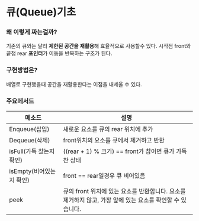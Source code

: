 # 큐(Queue)기초 

### 왜 이렇게 짜는걸까?
기존의 큐와는 달리 **제한된 공간을 재활용**해 효율적으로 사용할수 있다.
시작점 front와 끝점 rear **포인터**가 이동을 반복하는 구조가 된다.

### 구현방법은?
배열로 구현했을때 공간을 재활용한다는 이점을 내세울 수 있다.

### 주요메서드
|메소드|설명|
|--- |---|
|Enqueue(삽입) |새로운 요소를 큐의 rear 위치에 추가|
|Dequeue(삭제)|front위치의 요소를 큐에서 제거하고 반환|
|isFull(가득 찼는지 확인)|((rear + 1) % 크기) == front가 참이면 큐가 가득 찬 상태|
|isEmpty(비어있는지 확인)|front == rear일경우 큐 비어있음|
|peek|큐의 front 위치에 있는 요소를 반환합니다. 요소를 제거하지 않고, 가장 앞에 있는 요소를 확인할 수 있습니다.|